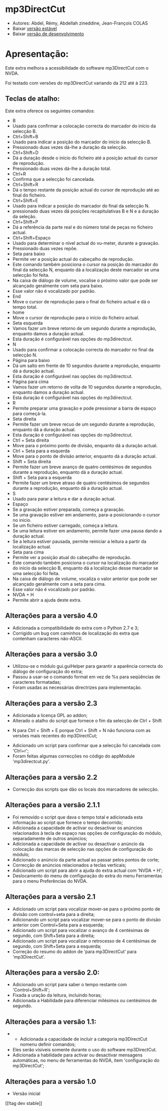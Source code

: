 # mp3DirectCut #

*	 Autores: Abdel, Rémy, Abdellah zineddine, Jean-François COLAS
*	 Baixar [versão estável][1]
*	 Baixar [versão de desenvolvimento][2]

# Apresentação: #

Este extra melhora a acessibilidade do software mp3DirectCut com o NVDA.

Foi testado com versões do mp3DirectCut variando da 212 até à 223.

## Teclas de atalho: ##

Este extra oferece os seguintes comandos:

* B
* Usado para confirmar a colocação correcta do marcador do início da selecção B.
* Ctrl+Shift+B
* Usado para indicar a posição do marcador do início da selecção B.
* Pressionado duas vezes dá-lhe a duração da selecção.
* Ctrl+Shift+D
* Dá a duração desde o início do ficheiro até a posição actual do cursor de reprodução.
* Pressionado duas vezes dá-lhe a duração total.
* Ctrl+R
* Confirma que a selecção foi cancelada.
* Ctrl+Shift+R
* Dá o tempo restante da posição actual do cursor de reprodução até ao final do ficheiro.
* Ctrl+Shift+E
* Usado para indicar a posição do marcador do final da selecção N.
* pressionado duas vezes dá posições recapitulativas B e N e a duração da seleção.
* Ctrl+Shift+P
* Dá a referência da parte real e do número total de peças no ficheiro actual.
* Ctrl+Shift+Espaço
* Usado para determinar o nível actual do vu-meter, durante a gravação.
* Pressionado duas vezes repõe.
*	Seta para baixo
* Permite ver a posição actual do cabeçalho de reprodução.
* Este comando também posiciona o cursor na posição do marcador do final da selecção N, enquanto dá a localização deste marcador se uma selecção foi feita.
* Na caixa de diálogo de volume, vocalise o próximo valor que pode ser alcançado geralmente com seta para baixo.
* Esse valor não é vocalizado por padrão.
*	End
* Move o cursor de reprodução para o final do ficheiro actual e dá o tempo total.
*	home
* Move o cursor de reprodução para o início do ficheiro actual.
*	Seta esquerda
* Vamos fazer um breve retorno de um segundo durante a reprodução, enquanto damos a duração actual.
* Esta duração é configurável nas opções do mp3directcut.
* N
* Usado para confirmar a colocação correcta do marcador no final da selecção N.
* Página para baixo
* Dá um salto em frente de 10 segundos durante a reprodução, enquanto dá a duração actual.
* Esta duração é configurável nas opções do mp3directcut.
*	Página para cima
* Vamos fazer um retorno de volta de 10 segundos durante a reprodução, enquanto damos a duração actual.
* Esta duração é configurável nas opções do mp3directcut.
* R
* Permite preparar uma gravação e pode pressionar a barra de espaço para começá-la.
*	Seta direita
* Permite fazer um breve recuo de um segundo durante a reprodução, enquanto dá a duração actual.
* Esta duração é configurável nas opções do mp3directcut.
* Ctrl + Seta direita
* Move para o próximo ponto de divisão, enquanto dá a duração actual.
* Ctrl + Seta para a esquerda
* Move para o ponto de divisão anterior, enquanto dá a duração actual.
* Shift + Seta direita
* Permite fazer um breve avanço de quatro centésimos de segundos durante a reprodução, enquanto dá a duração actual.
* Shift + Seta para a esquerda
* Permite fazer um breve atraso de quatro centésimos de segundos durante a reprodução, enquanto dá a duração actual.
* S
* Usado para parar a leitura e dar a duração actual.
* Espaço
* Se a gravação estiver preparada, começa a gravação.
* Se uma gravação estiver em andamento, para-a posicionando o cursor no início.
* Se um ficheiro estiver carregado, começa a leitura.
* Se uma leitura estiver em andamento, permite fazer uma pausa dando a duração actual.
* Se a leitura estiver pausada, permite reiniciar a leitura a partir da localização actual.
* Seta para cima
* Permite ver a posição atual do cabeçalho de reprodução.
* Este comando também posiciona o cursor na localização do marcador do início da selecção B, enquanto dá a localização desse marcador se uma selecção foi feita.
* Na caixa de diálogo de volume, vocaliza o valor anterior que pode ser alcançado geralmente com a seta para cima.
* Esse valor não é vocalizado por padrão.
* NVDA + H
* Permite abrir a ajuda deste extra.

## Alterações para a versão 4.0 ##

*	 Adicionada a compatibilidade do extra com o Python 2.7 e 3;
*	 Corrigido um bug com caminhos de localização do extra que contenham
   caracteres não-ASCII.

## Alterações para a versão 3.0 ##

*	 Utilizou-se o módulo gui.guiHelper para garantir a aparência correcta do
   diálogo de configuração do extra;
*	 Passou a usar-se o comando format em vez de %s para seqüências de
   caracteres formatadas;
*	 Foram usadas as necessárias directrizes para implementação.

## Alterações para a versão 2.3 ##

*	 Adicionada a licença GPL ao addon;
*	 Alterado o atalho do script que fornece o fim da selecção de Ctrl + Shift
   + N para Ctrl + Shift + E porque Ctrl + Shift + N não funciona com as
   versões mais recentes do mp3DirectCut;
*	 Adicionado um script para confirmar que a selecção foi cancelada com
   'Ctrl+r';
*	 Foram feitas algumas correcções no código do appModule 'mp3directcut.py'.

## Alterações para a versão 2.2 ##

*	 Correcção dos scripts que dão os locais dos marcadores de selecção.

## Alterações para a versão 2.1.1 ##

*	 Foi removido o script que dava o tempo total e adicionada esta informação
   ao script que fornece o tempo decorrido;
*	 Adicionada a capacidade de activar ou desactivar os anúncios relacionados
   à tecla de espaço nas opções de configuração do módulo, separadamente de
   outros anúncios;
*	 Adicionada a capacidade de activar ou desactivar o anúncio da colocação
   das marcas de selecção nas opções de configuração do módulo;
*	 Adicionado o anúncio da parte actual ao passar pelos pontos de corte;
*	 Correcção de anúncios relacionados a teclas verticais;
*	 Adicionado um script para abrir a ajuda do extra actual com 'NVDA + H';
*	 Deslocamento do menu de configuração do extra do menu Ferramentas para o
   menu Preferências do NVDA.

## Alterações para a versão 2.1 ##

*	 Adicionado um script para vocalizar mover-se para o próximo ponto de
   divisão com control+seta para a direita;
*	 Adicionando um script para vocalizar mover-se para o ponto de divisão
   anterior com Control+Seta para a esquerda;
*	 Adicionado um script para vocalizar o avanço de 4 centésimas de segundo,
   com Shift+Seta para a direita;
*	 Adicionado um script para vocalizar o retrocesso de 4 centésimas de
   segundo, com Shift+Seta para a esquerda;
*	 Correção do resumo do addon de 'para mp3DirectCut' para 'mp3DirectCut'.

## Alterações para a versão 2.0: ##

*	 Adicionado um script para saber o tempo restante com 'Control+Shift+R';
*	 Fixada a uração da leitura, incluindo horas;
*	 Adicionada a Habilidade para diferenciar milésimos ou centésimos de
   segundo.

## Alterações para a versão 1.1: ##

*	* Adicionada a capacidade de incluir a categoria mp3DirectCut nomenu definir comandos;
* 	Eles serão visíveis somente durante o uso do software mp3DirectCut.
* 	Adicionada a habilidade para activar ou desactivar mensagens automáticas, no menu de ferramentas do NVDA, item 'configuração do mp3DirectCut';

## Alterações para a versão 1.0 ##

*	 Versão inicial

[[!tag dev stable]]

[1]: https://addons.nvda-project.org/files/get.php?file=mp3dc

[2]: https://addons.nvda-project.org/files/get.php?file=mp3dc-dev
